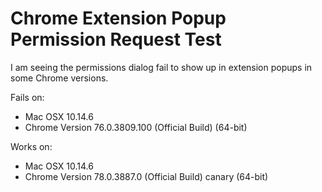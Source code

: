 # Chrome Extension Popup Permission Request Test

I am seeing the permissions dialog fail to show up in extension popups in some Chrome versions.

Fails on:

- Mac OSX 10.14.6
- Chrome Version 76.0.3809.100 (Official Build) (64-bit)

Works on:

- Mac OSX 10.14.6
- Chrome Version 78.0.3887.0 (Official Build) canary (64-bit)
